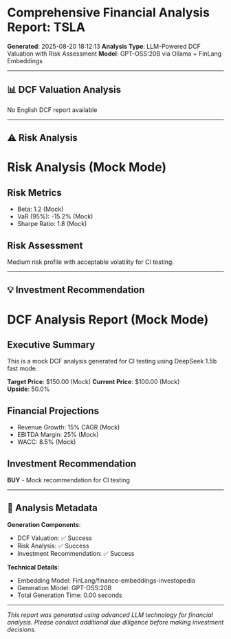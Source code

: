 # Comprehensive Financial Analysis Report: TSLA

**Generated**: 2025-08-20 18:12:13
**Analysis Type**: LLM-Powered DCF Valuation with Risk Assessment
**Model**: GPT-OSS:20B via Ollama + FinLang Embeddings

---

## 📊 DCF Valuation Analysis

No English DCF report available

---

## ⚠️ Risk Analysis

# Risk Analysis (Mock Mode)

## Risk Metrics
- Beta: 1.2 (Mock)
- VaR (95%): -15.2% (Mock)
- Sharpe Ratio: 1.8 (Mock)

## Risk Assessment
Medium risk profile with acceptable volatility for CI testing.

---

## 💡 Investment Recommendation

# DCF Analysis Report (Mock Mode)

## Executive Summary
This is a mock DCF analysis generated for CI testing using DeepSeek 1.5b fast mode.

**Target Price**: $150.00 (Mock)
**Current Price**: $100.00 (Mock)  
**Upside**: 50.0%

## Financial Projections
- Revenue Growth: 15% CAGR (Mock)
- EBITDA Margin: 25% (Mock)
- WACC: 8.5% (Mock)

## Investment Recommendation
**BUY** - Mock recommendation for CI testing

---

## 🔧 Analysis Metadata

**Generation Components**:
- DCF Valuation: ✅ Success
- Risk Analysis: ✅ Success
- Investment Recommendation: ✅ Success

**Technical Details**:
- Embedding Model: FinLang/finance-embeddings-investopedia
- Generation Model: GPT-OSS:20B
- Total Generation Time: 0.00 seconds

---
*This report was generated using advanced LLM technology for financial analysis. Please conduct additional due diligence before making investment decisions.*
